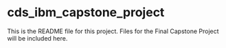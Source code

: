 # cds_ibm_capstone_project
This is the README file for this project.
Files for the Final Capstone Project will be included here.
